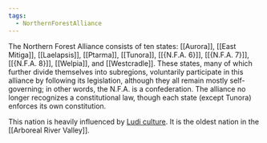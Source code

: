 ```yaml
---
tags:
  - NorthernForestAlliance
---
```

The Northern Forest Alliance consists of ten states: [[Aurora]], [[East Mitiga]], [[Laelapsis]], [[Ptarma]], [[Tunora]], [[{N.F.A. 6}]], [[{N.F.A. 7}]], [[{N.F.A. 8}]], [[Welpia]], and [[Westcradle]]. These states, many of which further divide themselves into subregions, voluntarily participate in this alliance by following its legislation, although they all remain mostly self-governing; in other words, the N.F.A. is a confederation. The alliance no longer recognizes a constitutional law, though each state (except Tunora) enforces its own constitution.

This nation is heavily influenced by [Ludi culture](Ludi%20Culture.md). It is the oldest nation in the [[Arboreal River Valley]].